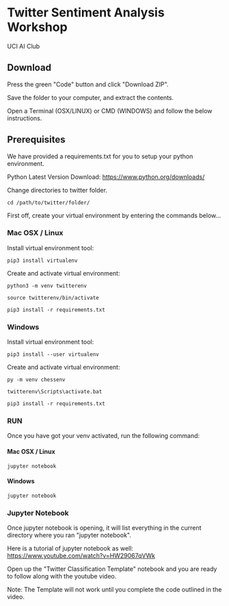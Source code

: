 # Twitter Sentiment Analysis Workshop
UCI AI Club

## Download

Press the green "Code" button and click "Download ZIP".

Save the folder to your computer, and extract the contents.

Open a Terminal (OSX/LINUX) or CMD (WINDOWS) and follow the below instructions.

## Prerequisites

We have provided a requirements.txt for you to setup your python environment.

Python Latest Version Download:
https://www.python.org/downloads/


Change directories to twitter folder.
```
cd /path/to/twitter/folder/
```

First off, create your virtual environment by entering the commands below...

### Mac OSX / Linux

Install virtual environment tool:
```
pip3 install virtualenv
```

Create and activate virtual environment:
```
python3 -m venv twitterenv

source twitterenv/bin/activate

pip3 install -r requirements.txt
```

### Windows

Install virtual environment tool:
```
pip3 install --user virtualenv
```

Create and activate virtual environment:
```
py -m venv chessenv

twitterenv\Scripts\activate.bat

pip3 install -r requirements.txt
```
### RUN

Once you have got your venv activated, run the following command:

#### Mac OSX / Linux
```
jupyter notebook
```

#### Windows
```
jupyter notebook
```

### Jupyter Notebook

Once jupyter notebook is opening, it will list everything in the current directory where you ran "jupyter notebook". 

Here is a tutorial of jupyter notebook as well: https://www.youtube.com/watch?v=HW29067qVWk

Open up the "Twitter Classification Template" notebook and you are ready to follow along with the youtube video.

Note: The Template will not work until you complete the code outlined in the video.
